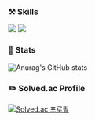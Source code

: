 ### ⚒️ Skills
<img src="https://img.shields.io/badge/이름-색상코드?style=flat-square&logo=로고명&logoColor=로고색"/>
<img src="https://img.shields.io/badge/javascript-#F7DF1E?style=flat-square&logo=javascript&logoColor=white"/>

### 🎈 Stats
![Anurag's GitHub stats](https://github-readme-stats.vercel.app/api?username=dlsrks0631&show_icons=true&theme=radical)

### ✏️ Solved.ac Profile
[![Solved.ac
프로필](http://mazassumnida.wtf/api/v2/generate_badge?boj=dlsrks0631)](https://solved.ac/dlsrks0631)
